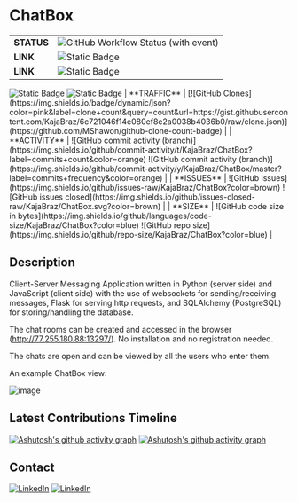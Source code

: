 # ChatBox
| | |
|:--------|:------|
| **STATUS** | ![GitHub Workflow Status (with event)](https://img.shields.io/github/actions/workflow/status/KajaBraz/ChatBox/.github%2Fworkflows%2Fpythonapp.yml) |
| **LINK** | ![Static Badge](https://img.shields.io/badge/Access_ChatBox-Here-red?link=http://77.255.180.88:13297/) |
| **LINK** | ![Static Badge](https://img.shields.io/badge/Access_ChatBox-Here-FFE66D?link=http://77.255.180.88:13297/) |
<img alt="Static Badge" src="https://img.shields.io/badge/Access_ChatBox-Here-FFE66D?link=http://77.255.180.88:13297/">
<img alt="Static Badge" src="https://img.shields.io/badge/left-righ-red?link=www.google.com">
| **TRAFFIC** | [![GitHub Clones](https://img.shields.io/badge/dynamic/json?color=pink&label=clone+count&query=count&url=https://gist.githubusercontent.com/KajaBraz/6c721046f14e080ef8e2a0038b4036b0/raw/clone.json)](https://github.com/MShawon/github-clone-count-badge) |
| **ACTIVITY** | ![GitHub commit activity (branch)](https://img.shields.io/github/commit-activity/t/KajaBraz/ChatBox?label=commits+count&color=orange) ![GitHub commit activity (branch)](https://img.shields.io/github/commit-activity/y/KajaBraz/ChatBox/master?label=commits+frequency&color=orange) |
| **ISSUES** | ![GitHub issues](https://img.shields.io/github/issues-raw/KajaBraz/ChatBox?color=brown) ![GitHub issues closed](https://img.shields.io/github/issues-closed-raw/KajaBraz/ChatBox.svg?color=brown) |
| **SIZE** | ![GitHub code size in bytes](https://img.shields.io/github/languages/code-size/KajaBraz/ChatBox?color=blue) ![GitHub repo size](https://img.shields.io/github/repo-size/KajaBraz/ChatBox?color=blue) |

## Description
Client-Server Messaging Application written in Python (server side) and JavaScript (client side) with the use of websockets for sending/receiving messages, Flask for serving http requests, and SQLAlchemy (PostgreSQL) for storing/handling the database.

The chat rooms can be created and accessed in the browser (http://77.255.180.88:13297/). No installation and no registration needed.

The chats are open and can be viewed by all the users who enter them.

An example ChatBox view:

![image](https://user-images.githubusercontent.com/58611238/122130476-f9899a80-ce37-11eb-8361-a4328a864315.png)

## Latest Contributions Timeline
[![Ashutosh's github activity graph](https://github-readme-activity-graph.vercel.app/graph?username=KajaBraz&theme=github-compact&height=200)](https://github.com/ashutosh00710/github-readme-activity-graph)
[![Ashutosh's github activity graph](https://github-readme-activity-graph.vercel.app/graph?username=JakubBraz&theme=github-compact&height=200)](https://github.com/ashutosh00710/github-readme-activity-graph)

## Contact
[![LinkedIn](https://img.shields.io/badge/linkedin-%230077B5.svg?style=for-the-badge&logo=linkedin&logoColor=white&label=Jakub)](https://www.linkedin.com/in/jakub-braz)
[![LinkedIn](https://img.shields.io/badge/linkedin-%230077B5.svg?style=for-the-badge&logo=linkedin&logoColor=white&label=Kaja)](https://www.linkedin.com/in/kajabraz)
